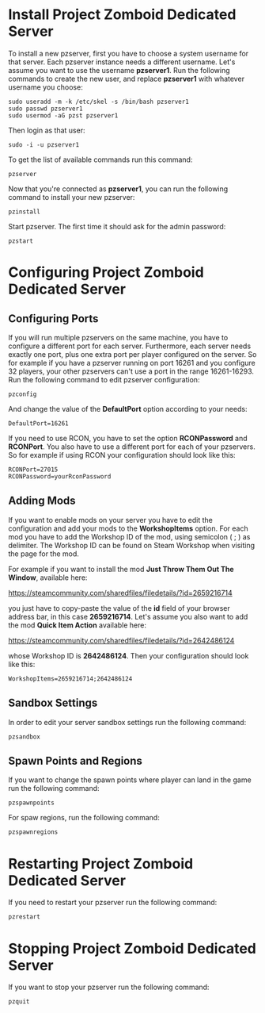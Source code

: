 # Install Project Zomboid Dedicated Server
To install a new pzserver, first you have to choose a system username for that server. Each pzserver instance needs a different username. Let's assume you want to use the username **pzserver1**. Run the following commands to create the new user, and replace **pzserver1** with whatever username you choose:

	sudo useradd -m -k /etc/skel -s /bin/bash pzserver1
	sudo passwd pzserver1
	sudo usermod -aG pzst pzserver1

Then login as that user:

	sudo -i -u pzserver1

To get the list of available commands run this command:

	pzserver

Now that you're connected as **pzserver1**, you can run the following command to install your new pzserver:

	pzinstall

Start pzserver. The first time it should ask for the admin password:

	pzstart

# Configuring Project Zomboid Dedicated Server

## Configuring Ports
If you will run multiple pzservers on the same machine, you have to configure a different port for each server. Furthermore, each server needs exactly one port, plus one extra port per player configured on the server. So for example if you have a pzserver running on port 16261 and you configure 32 players, your other pzservers can't use a port in the range 16261-16293.
Run the following command to edit pzserver configuration:

	pzconfig

And change the value of the **DefaultPort** option according to your needs:

	DefaultPort=16261

If you need to use RCON, you have to set the option **RCONPassword** and **RCONPort**. You also have to use a different port for each of your pzservers. So for example if using RCON your configuration should look like this:

	RCONPort=27015
	RCONPassword=yourRconPassword

## Adding Mods
If you want to enable mods on your server you have to edit the configuration and add your mods to the **WorkshopItems** option. For each mod you have to add the Workshop ID of the mod, using semicolon ( ; ) as delimiter. The Workshop ID can be found on Steam Workshop when visiting the page for the mod.

For example if you want to install the mod **Just Throw Them Out The Window**, available here:

https://steamcommunity.com/sharedfiles/filedetails/?id=2659216714

you just have to copy-paste the value of the **id** field of your browser address bar, in this case **2659216714**. Let's assume you also want to add the mod **Quick Item Action** available here:

https://steamcommunity.com/sharedfiles/filedetails/?id=2642486124

whose Workshop ID is **2642486124**. Then your configuration should look like this:

	WorkshopItems=2659216714;2642486124

## Sandbox Settings
In order to edit your server sandbox settings run the following command:

	pzsandbox

## Spawn Points and Regions
If you want to change the spawn points where player can land in the game run the following command:

	pzspawnpoints

For spaw regions, run the following command:

	pzspawnregions

# Restarting Project Zomboid Dedicated Server
If you need to restart your pzserver run the following command:

	pzrestart

# Stopping Project Zomboid Dedicated Server
If you want to stop your pzserver run the following command:

	pzquit
